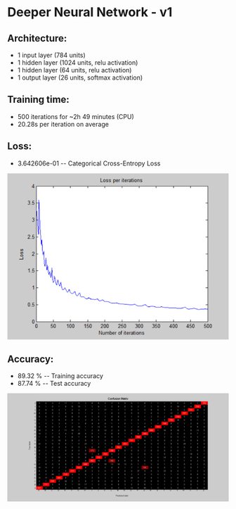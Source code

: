 # Deeper Neural Network - v1

## Architecture:

- 1 input layer (784 units)
- 1 hidden layer (1024 units, relu activation)
- 1 hidden layer (64 units, relu activation)
- 1 output layer (26 units, softmax activation)

## Training time: 

- 500 iterations for ~2h 49 minutes (CPU)
- 20.28s per iteration on average

## Loss:

- 3.642606e-01 -- Categorical Cross-Entropy Loss

![image](Visualizations/Loss_per_iterations.png)

## Accuracy:

- 89.32 % -- Training accuracy
- 87.74 % -- Test accuracy

![image](Visualizations/Confusion_Matrix.png)
